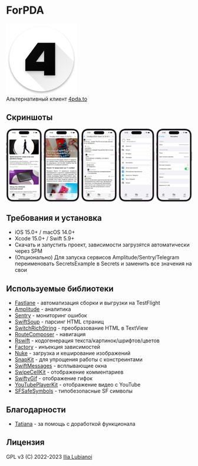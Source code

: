 # ForPDA
![Лого](images/logo.png)  
Альтернативный клиент [4pda.to](https://4pda.to/)

## Скриншоты
![Скриншоты](images/screenshots.png)

## Требования и установка
- iOS 15.0+ / macOS 14.0+
- Xcode 15.0+ / Swift 5.9+
- Скачать и запустить проект, зависимости загрузятся автоматически через SPM
- (Опционально) Для запуска сервисов Amplitude/Sentry/Telegram переименовать SecretsExample в Secrets и заменить все значения на свои

## Используемые библиотеки
- [Fastlane](https://github.com/fastlane/fastlane) - автоматизация сборки и выгрузки на TestFlight
- [Amplitude](https://github.com/amplitude/Amplitude-iOS) - аналитика
- [Sentry](https://github.com/getsentry/sentry-cocoa) - мониторинг ошибок
- [SwiftSoup](https://github.com/scinfu/SwiftSoup) - парсинг HTML страниц
- [SwitchRichString](https://github.com/malcommac/SwiftRichString) - преобразование HTML в TextView
- [RouteComposer](https://github.com/ekazaev/route-composer) - навигация
- [Rswift](https://github.com/mac-cain13/R.swift) - кодогенерация текста/картинок/шрифтов/цветов
- [Factory](https://github.com/hmlongco/Factory) - инъекция зависимостей
- [Nuke](https://github.com/kean/Nuke) - загрузка и кеширование изображений
- [SnapKit](https://github.com/SnapKit/SnapKit) - для упрощения работы с констреинтами
- [SwiftMessages](https://github.com/SwiftKickMobile/SwiftMessages) - всплывающие окна
- [SwipeCellKit](https://github.com/SwipeCellKit/SwipeCellKit) - отображение комментариев
- [SwiftyGif](https://github.com/kirualex/SwiftyGif) - отображение гифок
- [YouTubePlayerKit](https://github.com/SvenTiigi/YouTubePlayerKit) - отображение видео с YouTube
- [SFSafeSymbols](https://github.com/SFSafeSymbols/SFSafeSymbols) - типобезопасные SF символы

## Благодарности
- [Tatiana](https://github.com/tikh-hehe) - за помощь с доработкой функционала

## Лицензия
GPL v3 (C) 2022-2023 [Ilia Lubianoi](https://github.com/SubvertDev)
